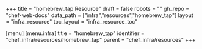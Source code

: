 +++
title = "homebrew_tap Resource"
draft = false
robots = ""
gh_repo = "chef-web-docs"
data_path = ["infra","resources","homebrew_tap"]
layout = "infra_resource"
toc_layout = "infra_resource_toc"

[menu]
  [menu.infra]
    title = "homebrew_tap"
    identifier = "chef_infra/resources/homebrew_tap"
    parent = "chef_infra/resources"
+++

<!-- The contents of this page are automatically generated from the homebrew_tap.yaml file in the data directory. -->
<!-- To suggest a change, edit the https://github.com/chef/chef/blob/main/lib/chef/resource/homebrew_tap.rb file
      and submit a pull request to the https://github.com/chef/chef repository. -->
